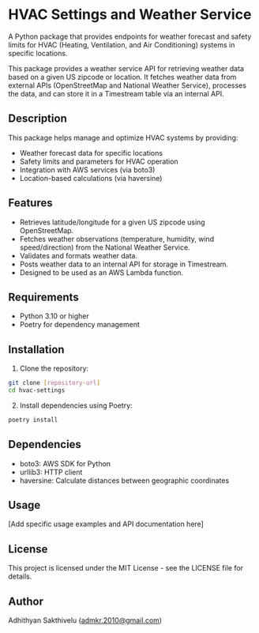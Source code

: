 # HVAC Settings and Weather Service

A Python package that provides endpoints for weather forecast and safety limits for HVAC (Heating, Ventilation, and Air Conditioning) systems in specific locations.

This package provides a weather service API for retrieving weather data based on a given US zipcode or location. It fetches weather data from external APIs (OpenStreetMap and National Weather Service), processes the data, and can store it in a Timestream table via an internal API.

## Description

This package helps manage and optimize HVAC systems by providing:
- Weather forecast data for specific locations
- Safety limits and parameters for HVAC operation
- Integration with AWS services (via boto3)
- Location-based calculations (via haversine)


## Features
- Retrieves latitude/longitude for a given US zipcode using OpenStreetMap.
- Fetches weather observations (temperature, humidity, wind speed/direction) from the National Weather Service.
- Validates and formats weather data.
- Posts weather data to an internal API for storage in Timestream.
- Designed to be used as an AWS Lambda function.

## Requirements

- Python 3.10 or higher
- Poetry for dependency management

## Installation

1. Clone the repository:
```bash
git clone [repository-url]
cd hvac-settings
```

2. Install dependencies using Poetry:
```bash
poetry install
```

## Dependencies

- boto3: AWS SDK for Python
- urllib3: HTTP client
- haversine: Calculate distances between geographic coordinates

## Usage

[Add specific usage examples and API documentation here]

## License

This project is licensed under the MIT License - see the LICENSE file for details.

## Author

Adhithyan Sakthivelu (admkr.2010@gmail.com) 